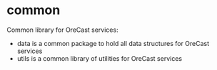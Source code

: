 # common
Common library for OreCast services:
- data is a common package to hold all data structures for OreCast services
- utils is a common library of utilities for OreCast services
